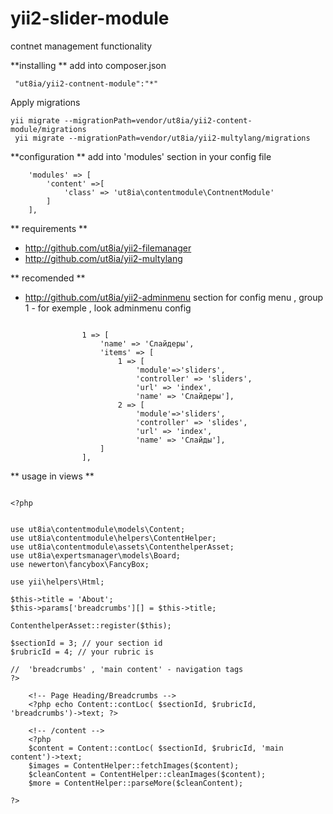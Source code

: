 # yii2-slider-module
contnet management functionality 

**installing **
add into composer.json
~~~
 "ut8ia/yii2-contnent-module":"*"
 ~~~
 
 Apply migrations
 ~~~
 yii migrate --migrationPath=vendor/ut8ia/yii2-content-module/migrations
  yii migrate --migrationPath=vendor/ut8ia/yii2-multylang/migrations
 ~~~
 
 **configuration  **
 add into 'modules' section in your config file 
 
 ~~~
     'modules' => [
         'content' =>[
             'class' => 'ut8ia\contentmodule\ContnentModule'
         ]
     ],
 ~~~
 
 
 ** requirements **
 - http://github.com/ut8ia/yii2-filemanager
 - http://github.com/ut8ia/yii2-multylang
 
 
 ** recomended **
 - http://github.com/ut8ia/yii2-adminmenu
 section for config menu , group 1 - for exemple , look adminmenu config
 ~~~
 
                 1 => [
                     'name' => 'Слайдеры',
                     'items' => [
                         1 => [
                             'module'=>'sliders',
                             'controller' => 'sliders',
                             'url' => 'index',
                             'name' => 'Слайдеры'],
                         2 => [
                             'module'=>'sliders',
                             'controller' => 'slides',
                             'url' => 'index',
                             'name' => 'Слайды'],
                     ]
                 ],
 ~~~
 
 
 ** usage in views **

 ~~~
 
 <?php
 
 
 use ut8ia\contentmodule\models\Content;
 use ut8ia\contentmodule\helpers\ContentHelper;
 use ut8ia\contentmodule\assets\ContenthelperAsset;
 use ut8ia\expertsmanager\models\Board;
 use newerton\fancybox\FancyBox;
 
 use yii\helpers\Html;
 
 $this->title = 'About';
 $this->params['breadcrumbs'][] = $this->title;
 
 ContenthelperAsset::register($this);
 
 $sectionId = 3; // your section id
 $rubricId = 4; // your rubric is
 
 //  'breadcrumbs' , 'main content' - navigation tags
?>
 
     <!-- Page Heading/Breadcrumbs -->
     <?php echo Content::contLoc( $sectionId, $rubricId, 'breadcrumbs')->text; ?>
 
     <!-- /content -->
     <?php
     $content = Content::contLoc( $sectionId, $rubricId, 'main content')->text;
     $images = ContentHelper::fetchImages($content);
     $cleanContent = ContentHelper::cleanImages($content);
     $more = ContentHelper::parseMore($cleanContent);
 
 ?>

 ~~~
